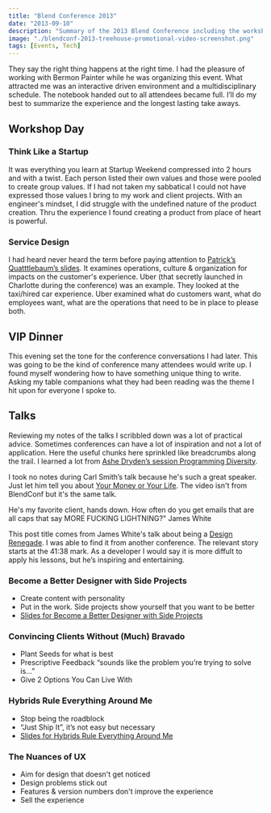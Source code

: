 ```yaml
---
title: "Blend Conference 2013"
date: "2013-09-10"
description: "Summary of the 2013 Blend Conference including the workshops, VIP dinner, and the talks attended including Ashe Dryden, James White and Carl Smith"
image: "./blendconf-2013-treehouse-promotional-video-screenshot.png"
tags: [Events, Tech]
---
```

They say the right thing happens at the right time. I had the pleasure of working with Bermon Painter while he was organizing this event. What attracted me was an interactive driven environment and a multidisciplinary schedule. The notebook handed out to all attendees became full. I’ll do my best to summarize the experience and the longest lasting take aways.
## Workshop Day
### Think Like a Startup
It was everything you learn at Startup Weekend compressed into 2 hours and with a twist. Each person listed their own values and those were pooled to create group values. If I had not taken my sabbatical I could not have expressed those values I bring to my work and client projects. With an engineer's mindset, I did struggle with the undefined nature of the product creation. Thru the experience I found creating a product from place of heart is powerful.
### Service Design
I had heard never heard the term before paying attention to [Patrick’s Quatttlebaum’s slides](https://ptquattlebaum.tumblr.com/post/60645307036/service-design-making-blend-conference). It examines operations, culture & organization for impacts on the customer's experience. Uber (that secretly launched in Charlotte during the conference) was an example. They looked at the taxi/hired car experience. Uber examined what do customers want, what do employees want, what are the operations that need to be in place to please both.
## VIP Dinner
This evening set the tone for the conference conversations I had later. This was going to be the kind of conference many attendees would write up. I found myself wondering how to have something unique thing to write. Asking my table companions what they had been reading was the theme I hit upon for everyone I spoke to.
## Talks
Reviewing my notes of the talks I scribbled down was a lot of practical advice. Sometimes conferences can have a lot of inspiration and not a lot of application. Here the useful chunks here sprinkled like breadcrumbs along the trail. I learned a lot from [Ashe Dryden’s session Programming Diversity](https://ashedryden.com/blend-conf-keynote-programming-diversity).

I took no notes during Carl Smith’s talk because he's such a great speaker. Just let him tell you about [Your Money or Your Life](https://www.youtube.com/watch?v=bs0OcvwgpGk). The video isn't from BlendConf but it's the same talk.

He's my favorite client, hands down. How often do you get emails that are all caps that say MORE FUCKING LIGHTNING?" James White

This post title comes from James White's talk about being a [Design Renegade](https://www.youtube.com/watch?v=dXul0Xojci0). I was able to find it from another conference. The relevant story starts at the 41:38 mark. As a developer I would say it is more diffult to apply his lessons, but he’s inspiring and entertaining.
### Become a Better Designer with Side Projects
* Create content with personality
* Put in the work. Side projects show yourself that you want to be better
* [Slides for Become a Better Designer with Side Projects](https://speakerdeck.com/ttimsmith/become-a-better-designer-with-side-projects-blend-conf)

### Convincing Clients Without (Much) Bravado
* Plant Seeds for what is best
* Prescriptive Feedback “sounds like the problem you’re trying to solve is…”
* Give 2 Options You Can Live With

### Hybrids Rule Everything Around Me
* Stop being the roadblock
* “Just Ship It”, it’s not easy but necessary
* [Slides for Hybrids Rule Everything Around Me](https://speakerdeck.com/bryan/hybrids-rule-everything-around-me-blendconf)

### The Nuances of UX
* Aim for design that doesn't get noticed
* Design problems stick out
* Features & version numbers don't improve the experience
* Sell the experience